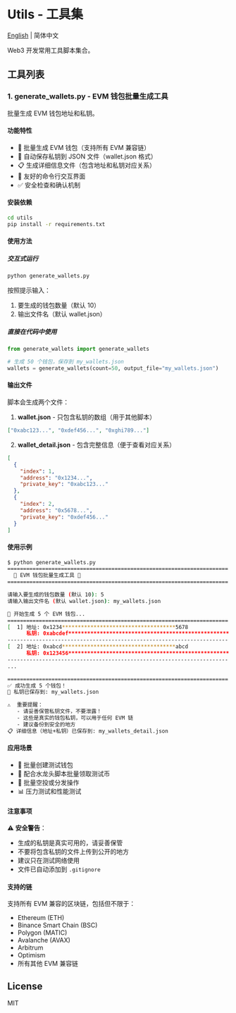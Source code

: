 # Utils - 工具集

[English](./README.en.md) | 简体中文

Web3 开发常用工具脚本集合。

## 工具列表

### 1. generate_wallets.py - EVM 钱包批量生成工具

批量生成 EVM 钱包地址和私钥。

#### 功能特性

- 🔐 批量生成 EVM 钱包（支持所有 EVM 兼容链）
- 💾 自动保存私钥到 JSON 文件（wallet.json 格式）
- 📋 生成详细信息文件（包含地址和私钥对应关系）
- 🎨 友好的命令行交互界面
- ✅ 安全检查和确认机制

#### 安装依赖

```bash
cd utils
pip install -r requirements.txt
```

#### 使用方法

##### 交互式运行

```bash
python generate_wallets.py
```

按照提示输入：

1. 要生成的钱包数量（默认 10）
2. 输出文件名（默认 wallet.json）

##### 直接在代码中使用

```python
from generate_wallets import generate_wallets

# 生成 50 个钱包，保存到 my_wallets.json
wallets = generate_wallets(count=50, output_file="my_wallets.json")
```

#### 输出文件

脚本会生成两个文件：

1. **wallet.json** - 只包含私钥的数组（用于其他脚本）

```json
["0xabc123...", "0xdef456...", "0xghi789..."]
```

2. **wallet_detail.json** - 包含完整信息（便于查看对应关系）

```json
[
  {
    "index": 1,
    "address": "0x1234...",
    "private_key": "0xabc123..."
  },
  {
    "index": 2,
    "address": "0x5678...",
    "private_key": "0xdef456..."
  }
]
```

#### 使用示例

```bash
$ python generate_wallets.py
======================================================================
  🌟 EVM 钱包批量生成工具 🌟
======================================================================

请输入要生成的钱包数量 (默认 10): 5
请输入输出文件名 (默认 wallet.json): my_wallets.json

🔐 开始生成 5 个 EVM 钱包...
======================================================================
[  1] 地址: 0x1234************************************5678
      私钥: 0xabcdef****************************************************7890
----------------------------------------------------------------------
[  2] 地址: 0xabcd************************************abcd
      私钥: 0x123456****************************************************abcd
----------------------------------------------------------------------
...

======================================================================
✅ 成功生成 5 个钱包！
💾 私钥已保存到: my_wallets.json

⚠️  重要提醒：
   - 请妥善保管私钥文件，不要泄露！
   - 这些是真实的钱包私钥，可以用于任何 EVM 链
   - 建议备份到安全的地方
📋 详细信息（地址+私钥）已保存到: my_wallets_detail.json
```

#### 应用场景

- 🧪 批量创建测试钱包
- 🌊 配合水龙头脚本批量领取测试币
- 🔄 批量空投或分发操作
- 📊 压力测试和性能测试

#### 注意事项

⚠️ **安全警告**：

- 生成的私钥是真实可用的，请妥善保管
- 不要将包含私钥的文件上传到公开的地方
- 建议只在测试网络使用
- 文件已自动添加到 `.gitignore`

#### 支持的链

支持所有 EVM 兼容的区块链，包括但不限于：

- Ethereum (ETH)
- Binance Smart Chain (BSC)
- Polygon (MATIC)
- Avalanche (AVAX)
- Arbitrum
- Optimism
- 所有其他 EVM 兼容链

## License

MIT
